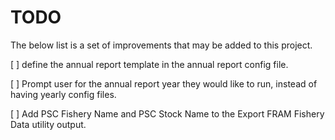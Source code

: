 # TODO

The below list is a set of improvements that may be added to this project.

[ ] define the annual report template in the annual report config file.

[ ] Prompt user for the annual report year they would like to run, instead of having yearly config files.

[ ] Add PSC Fishery Name and PSC Stock Name to the Export FRAM Fishery Data utility output.


